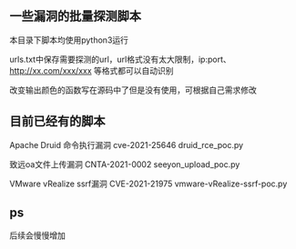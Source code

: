 ## 一些漏洞的批量探测脚本

本目录下脚本均使用python3运行

urls.txt中保存需要探测的url，url格式没有太大限制，ip:port、http://xx.com/xxx/xxx 等格式都可以自动识别

改变输出颜色的函数写在源码中了但是没有使用，可根据自己需求修改

## 目前已经有的脚本

Apache Druid 命令执行漏洞 cve-2021-25646 druid_rce_poc.py

致远oa文件上传漏洞 CNTA-2021-0002 seeyon_upload_poc.py

VMware vRealize ssrf漏洞 CVE-2021-21975 vmware-vRealize-ssrf-poc.py
 
## ps
后续会慢慢增加
